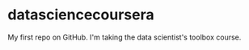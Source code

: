 datasciencecoursera
===================

My first repo on GitHub. I'm taking the data scientist's toolbox course.
